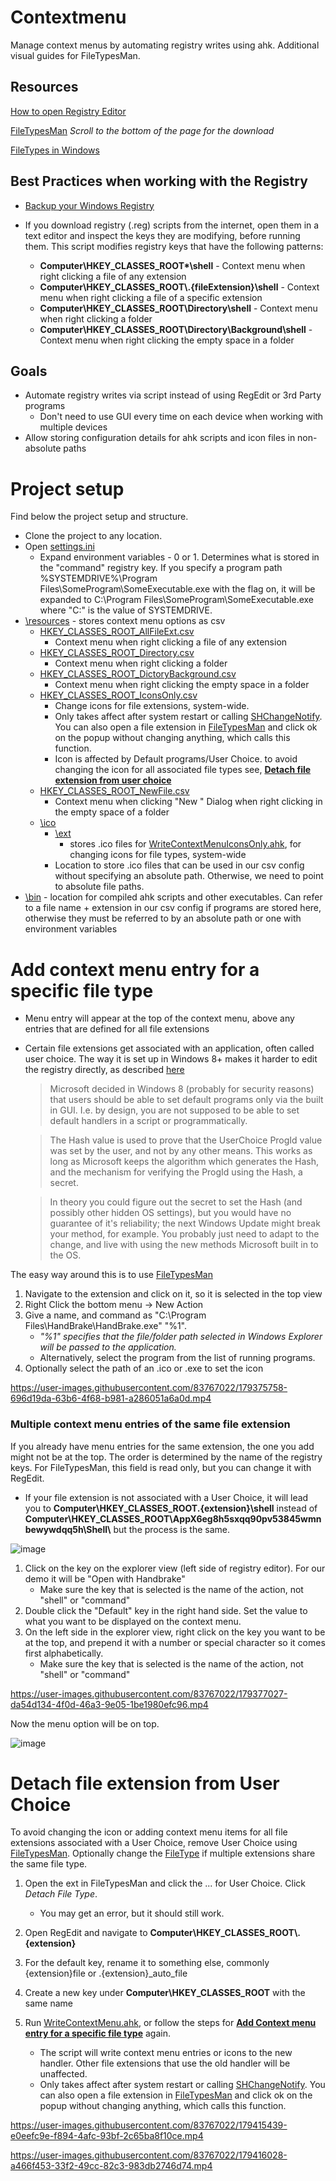 # Contextmenu
Manage context menus by automating registry writes using ahk. Additional visual guides for FileTypesMan.

## Resources
[How to open Registry Editor](https://support.microsoft.com/en-us/windows/how-to-open-registry-editor-in-windows-10-deab38e6-91d6-e0aa-4b7c-8878d9e07b11)

[FileTypesMan](https://www.nirsoft.net/utils/file_types_manager.html) *Scroll to the bottom of the page for the download*

[FileTypes in Windows](https://docs.microsoft.com/en-us/windows/win32/shell/fa-file-types)

## Best Practices when working with the Registry
 * [Backup your Windows Registry](https://support.microsoft.com/en-us/topic/how-to-back-up-and-restore-the-registry-in-windows-855140ad-e318-2a13-2829-d428a2ab0692)

 * If you download registry (.reg) scripts from the internet, open them in a text editor and inspect the keys they are modifying, before running them. This script modifies registry keys that have the following patterns:
   * **Computer\HKEY_CLASSES_ROOT\*\shell** - Context menu when right clicking a file of any extension
   * **Computer\HKEY_CLASSES_ROOT\\.{fileExtension}\shell** - Context menu when right clicking a file of a specific extension
   * **Computer\HKEY_CLASSES_ROOT\Directory\shell** - Context menu when right clicking a folder
   * **Computer\HKEY_CLASSES_ROOT\Directory\Background\shell** - Context menu when right clicking the empty space in a folder
## Goals
  * Automate registry writes via script instead of using RegEdit or 3rd Party programs
    * Don't need to use GUI every time on each device when working with multiple devices
  * Allow storing configuration details for ahk scripts and icon files in non-absolute paths

# Project setup
Find below the project setup and structure.
  * Clone the project to any location.
  * Open [settings.ini](/settings.ini)
    * Expand environment variables - 0 or 1. Determines what is stored in the "command" registry key. If you specify a program path %SYSTEMDRIVE%\Program Files\SomeProgram\SomeExecutable.exe with the flag on, it will be expanded to C:\Program Files\SomeProgram\SomeExecutable.exe where "C:" is the value of SYSTEMDRIVE.
  * [\resources](/resources) - stores context menu options as csv
    * [HKEY_CLASSES_ROOT_AllFileExt.csv](/resources/HKEY_CLASSES_ROOT_AllFileExt.csv)
      * Context menu when right clicking a file of any extension
    * [HKEY_CLASSES_ROOT_Directory.csv](/resources/HKEY_CLASSES_ROOT_Directory.csv)
      * Context menu when right clicking a folder
    * [HKEY_CLASSES_ROOT_DictoryBackground.csv](/resources/HKEY_CLASSES_ROOT_DirectoryBackground.csv)
      * Context menu when right clicking the empty space in a folder
    * [HKEY_CLASSES_ROOT_IconsOnly.csv](/resources/HKEY_CLASSES_ROOT_IconsOnly.csv)
      * Change icons for file extensions, system-wide.
      * Only takes affect after system restart or calling [SHChangeNotify](https://docs.microsoft.com/en-us/windows/win32/api/shlobj_core/nf-shlobj_core-shchangenotify). You can also open a file extension in [FileTypesMan](https://www.nirsoft.net/utils/file_types_manager.html) and click ok on the popup without changing anything, which calls this function.
      * Icon is affected by Default programs/User Choice. to avoid changing the icon for all associated file types see, [**Detach file extension from user choice**](#detach-file-extension-from-user-choice)
    * [HKEY_CLASSES_ROOT_NewFile.csv](/resources/HKEY_CLASSES_ROOT_NewFile.csv)
      * Context menu when clicking "New " Dialog when right clicking in the empty space of a folder
    * [\ico](/resources/ico)
      * [\ext](/resources/ico/ext)
        * stores .ico files for [WriteContextMenuIconsOnly.ahk](/WriteContextMenuIconsOnly.ahk), for changing icons for file types, system-wide
      * Location to store .ico files that can be used in our csv config without specifying an absolute path. Otherwise, we need to point to absolute file paths.
  * [\bin](/bin) - location for compiled ahk scripts and other executables. Can refer to a file name + extension in our csv config if programs are stored here, otherwise they must be referred to by an absolute path or one with environment variables

# Add context menu entry for a specific file type
  * Menu entry will appear at the top of the context menu, above any entries that are defined for all file extensions
  * Certain file extensions get associated with an application, often called user choice. The way it is set up in Windows 8+ makes it harder to edit the registry directly, as described [here](https://stackoverflow.com/a/27004486)
    
    > Microsoft decided in Windows 8 (probably for security reasons) that users should be able to set default programs only via the built in GUI. I.e. by design, you are not supposed to be able to set default handlers in a script or programmatically.

    > The Hash value is used to prove that the UserChoice ProgId value was set by the user, and not by any other means. This works as long as Microsoft keeps the algorithm which generates the Hash, and the mechanism for verifying the ProgId using the Hash, a secret.

    > In theory you could figure out the secret to set the Hash (and possibly other hidden OS settings), but you would have no guarantee of it's reliability; the next Windows Update might break your method, for example. You probably just need to adapt to the change, and live with using the new methods Microsoft built in to the OS.
    
The easy way around this is to use [FileTypesMan](https://www.nirsoft.net/utils/file_types_manager.html)

1) Navigate to the extension and click on it, so it is selected in the top view
2) Right Click the bottom menu -> New Action
3) Give a name, and command as "C:\Program Files\HandBrake\HandBrake.exe" "%1".
   * *"%1" specifies that the file/folder path selected in Windows Explorer will be passed to the application.*
   * Alternatively, select the program from the list of running programs.
4) Optionally select the path of an .ico or .exe to set the icon



https://user-images.githubusercontent.com/83767022/179375758-696d19da-63b6-4f68-b981-a286051a6a0d.mp4

### Multiple context menu entries of the same file extension
If you already have menu entries for the same extension, the one you add might not be at the top. The order is determined by the name of the registry keys. For FileTypesMan, this field is read only, but you can change it with RegEdit.
  * If your file extension is not associated with a User Choice, it will lead you to **Computer\HKEY_CLASSES_ROOT\.{extension}\shell** instead of **Computer\HKEY_CLASSES_ROOT\AppX6eg8h5sxqq90pv53845wmnbewywdqq5h\Shell\\** but the process is the same.

![image](https://user-images.githubusercontent.com/83767022/179375947-0563795f-4dc1-438d-987d-92ea8096267a.png)

1) Click on the key on the explorer view (left side of registry editor). For our demo it will be "Open with Handbrake"
   * Make sure the key that is selected is the name of the action, not "shell" or "command"
2) Double click the "Default" key in the right hand side. Set the value to what you want to be displayed on the context menu.
3) On the left side in the explorer view, right click on the key you want to be at the top, and prepend it with a number or special character so it comes first alphabetically.
   * Make sure the key that is selected is the name of the action, not "shell" or "command"

https://user-images.githubusercontent.com/83767022/179377027-da54d134-4f0d-46a3-9e05-1be1980efc96.mp4

Now the menu option will be on top.

![image](https://user-images.githubusercontent.com/83767022/179376935-009294c2-b642-48b7-9d51-2131814d2c97.png)

# Detach file extension from User Choice
To avoid changing the icon or adding context menu items for all file extensions associated with a User Choice, remove User Choice using [FileTypesMan](https://www.nirsoft.net/utils/file_types_manager.html). Optionally change the [FileType](https://docs.microsoft.com/en-us/windows/win32/shell/fa-file-types) if multiple extensions share the same file type.

1) Open the ext in FileTypesMan and click the ... for User Choice. Click *Detach File Type*.
   * You may get an error, but it should still work.

2) Open RegEdit and navigate to **Computer\HKEY_CLASSES_ROOT\\.{extension}**
3) For the default key, rename it to something else, commonly {extension}file or .{extension}_auto_file
4) Create a new key under **Computer\HKEY_CLASSES_ROOT** with the same name
5) Run [WriteContextMenu.ahk](/WriteContextMenu.ahk), or follow the steps for [**Add Context menu entry for a specific file type**](#add-context-menu-entry-for-a-specific-file-type) again.
   * The script will write context menu entries or icons to the new handler. Other file extensions that use the old handler will be unaffected.
   * Only takes affect after system restart or calling [SHChangeNotify](https://docs.microsoft.com/en-us/windows/win32/api/shlobj_core/nf-shlobj_core-shchangenotify). You can also open a file extension in [FileTypesMan](https://www.nirsoft.net/utils/file_types_manager.html) and click ok on the popup without changing anything, which calls this function.

https://user-images.githubusercontent.com/83767022/179415439-e0eefc9e-f894-4afc-93bf-2c65ba8f10ce.mp4

https://user-images.githubusercontent.com/83767022/179416028-a466f453-33f2-49cc-82c3-983db2746d74.mp4
